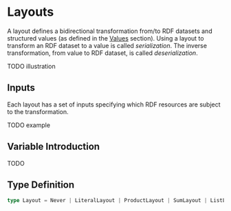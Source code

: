 # Layouts

A layout defines a bidirectional transformation from/to RDF datasets and
structured values (as defined in the [Values](/data-model/values.md) section).
Using a layout to transform an RDF dataset to a value is called *serialization*.
The inverse transformation, from value to RDF dataset, is called
*deserialization*.

TODO illustration

## Inputs

Each layout has a set of inputs specifying which RDF resources are subject to
the transformation.

TODO example

## Variable Introduction

TODO

## Type Definition

```ts
type Layout = Never | LiteralLayout | ProductLayout | SumLayout | ListLayout | Always ;
```